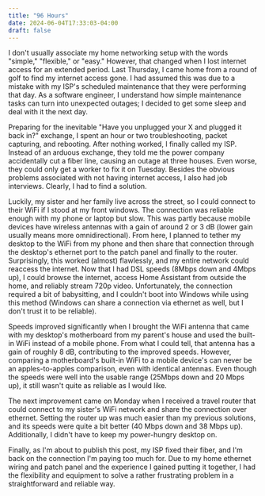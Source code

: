 ```yaml
---
title: "96 Hours"
date: 2024-06-04T17:33:03-04:00
draft: false
---
```


I don't usually associate my home networking setup with the words "simple," "flexible," or "easy." However, that changed when I lost internet access for an extended period. Last Thursday, I came home from a round of golf to find my internet access gone. I had assumed this was due to a mistake with my ISP's scheduled maintenance that they were performing that day. As a software engineer, I understand how simple maintenance tasks can turn into unexpected outages; I decided to get some sleep and deal with it the next day.

Preparing for the inevitable "Have you unplugged your X and plugged it back in?" exchange, I spent an hour or two troubleshooting, packet capturing, and rebooting. After nothing worked, I finally called my ISP. Instead of an arduous exchange, they told me the power company accidentally cut a fiber line, causing an outage at three houses. Even worse, they could only get a worker to fix it on Tuesday. Besides the obvious problems associated with not having internet access, I also had job interviews. Clearly, I had to find a solution.

Luckily, my sister and her family live across the street, so I could connect to their WiFi if I stood at my front windows. The connection was reliable enough with my phone or laptop but slow. This was partly because mobile devices have wireless antennas with a gain of around 2 or 3 dB (lower gain usually means more omnidirectional). From here, I planned to tether my desktop to the WiFi from my phone and then share that connection through the desktop's ethernet port to the patch panel and finally to the router. Surprisingly, this worked (almost) flawlessly, and my entire network could reaccess the internet. Now that I had DSL speeds (8Mbps down and 4Mbps up), I could browse the internet, access Home Assistant from outside the home, and reliably stream 720p video. Unfortunately, the connection required a bit of babysitting, and I couldn't boot into Windows while using this method (Windows can share a connection via ethernet as well, but I don't trust it to be reliable).

Speeds improved significantly when I brought the WiFi antenna that came with my desktop's motherboard from my parent's house and used the built-in WiFi instead of a mobile phone. From what I could tell, that antenna has a gain of roughly 8 dB, contributing to the improved speeds. However, comparing a motherboard's built-in WiFi to a mobile device's can never be an apples-to-apples comparison, even with identical antennas. Even though the speeds were well into the usable range (25Mbps down and 20 Mbps up), it still wasn't quite as reliable as I would like.

The next improvement came on Monday when I received a travel router that could connect to my sister's WiFi network and share the connection over ethernet. Setting the router up was much easier than my previous solutions, and its speeds were quite a bit better (40 Mbps down and 38 Mbps up). Additionally, I didn't have to keep my power-hungry desktop on.

Finally, as I'm about to publish this post, my ISP fixed their fiber, and I'm back on the connection I'm paying too much for. Due to my home ethernet wiring and patch panel and the experience I gained putting it together, I had the flexibility and equipment to solve a rather frustrating problem in a straightforward and reliable way. 
